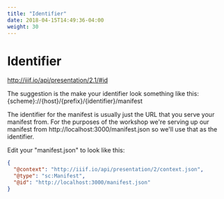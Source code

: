 ```yaml
---
title: "Identifier"
date: 2018-04-15T14:49:36-04:00
weight: 30
---
```


# Identifier

http://iiif.io/api/presentation/2.1/#id

The suggestion is the make your identifier look something like this:
{scheme}://{host}/{prefix}/{identifier}/manifest

The identifier for the manifest is usually just the URL that you serve your manifest from. For the purposes of the workshop we're serving up our manifest from http://localhost:3000/manifest.json so we'll use that as the identifier.

Edit your "manifest.json" to look like this:

```json
{
  "@context": "http://iiif.io/api/presentation/2/context.json",
  "@type": "sc:Manifest",
  "@id": "http://localhost:3000/manifest.json"
}
```

<!-- #backlog:300 What else to say about the @id of a manifest? -->
